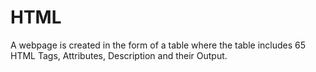 # HTML
A webpage is created in the form of a table where the table includes 65 HTML Tags, Attributes, Description and their Output.
